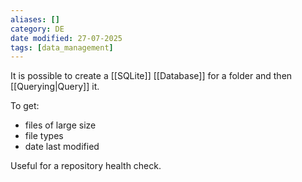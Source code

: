 ```yaml
---
aliases: []
category: DE
date modified: 27-07-2025
tags: [data_management]
---
```

It is possible to create a [[SQLite]] [[Database]] for a folder and then [[Querying|Query]] it.

To get:
- files of large size
- file types
- date last modified

Useful for a repository health check. 